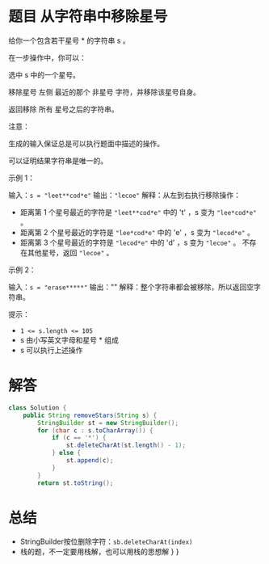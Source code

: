 # 题目 从字符串中移除星号

给你一个包含若干星号 * 的字符串 s 。

在一步操作中，你可以：

选中 s 中的一个星号。

移除星号 左侧 最近的那个 非星号 字符，并移除该星号自身。

返回移除 所有 星号之后的字符串。

注意：

生成的输入保证总是可以执行题面中描述的操作。

可以证明结果字符串是唯一的。
 

示例 1：

输入：```s = "leet**cod*e"```
输出：```"lecoe"```
解释：从左到右执行移除操作：
- 距离第 1 个星号最近的字符是 ```"leet**cod*e"``` 中的 't' ，s 变为 ```"lee*cod*e" ```。
- 距离第 2 个星号最近的字符是 ```"lee*cod*e"``` 中的 'e' ，s 变为 ```"lecod*e"``` 。
- 距离第 3 个星号最近的字符是 ```"lecod*e"``` 中的 'd' ，s 变为 ```"lecoe"``` 。
不存在其他星号，返回 ```"lecoe"``` 。

示例 2：

输入：```s = "erase*****"```
输出：""
解释：整个字符串都会被移除，所以返回空字符串。
 

提示：

* ```1 <= s.length <= 105```
* s 由小写英文字母和星号 * 组成
* s 可以执行上述操作


# 解答
```java
class Solution {
    public String removeStars(String s) {
        StringBuilder st = new StringBuilder();
        for (char c : s.toCharArray()) {
            if (c == '*') {
                st.deleteCharAt(st.length() - 1);
            } else {
                st.append(c);
            }
        }
        return st.toString();
```

# 总结

* StringBuilder按位删除字符：```sb.deleteCharAt(index)```
* 栈的题，不一定要用栈解，也可以用栈的思想解
    }
}

